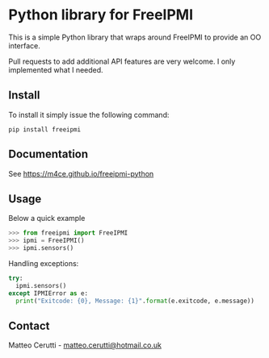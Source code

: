 # Python library for FreeIPMI

This is a simple Python library that wraps around FreeIPMI to provide an OO interface.

Pull requests to add additional API features are very welcome. I only implemented what I needed.

## Install
To install it simply issue the following command:

```shell
pip install freeipmi
```

## Documentation
See https://m4ce.github.io/freeipmi-python

## Usage

Below a quick example

```python
>>> from freeipmi import FreeIPMI
>>> ipmi = FreeIPMI()
>>> ipmi.sensors()
```

Handling exceptions:

```python
try:
  ipmi.sensors()
except IPMIError as e:
  print("Exitcode: {0}, Message: {1}".format(e.exitcode, e.message))
```

## Contact

Matteo Cerutti - matteo.cerutti@hotmail.co.uk
